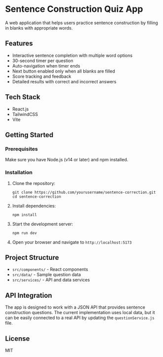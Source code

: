 # Sentence Construction Quiz App

A web application that helps users practice sentence construction by filling in blanks with appropriate words.

## Features

- Interactive sentence completion with multiple word options
- 30-second timer per question
- Auto-navigation when timer ends
- Next button enabled only when all blanks are filled
- Score tracking and feedback
- Detailed results with correct and incorrect answers

## Tech Stack

- React.js
- TailwindCSS
- Vite

## Getting Started

### Prerequisites

Make sure you have Node.js (v14 or later) and npm installed.

### Installation

1. Clone the repository:
   ```
   git clone https://github.com/yourusername/sentence-correction.git
   cd sentence-correction
   ```

2. Install dependencies:
   ```
   npm install
   ```

3. Start the development server:
   ```
   npm run dev
   ```

4. Open your browser and navigate to `http://localhost:5173`

## Project Structure

- `src/components/` - React components
- `src/data/` - Sample question data
- `src/services/` - API and data services

## API Integration

The app is designed to work with a JSON API that provides sentence construction questions. The current implementation uses local data, but it can be easily connected to a real API by updating the `questionService.js` file.

## License

MIT
